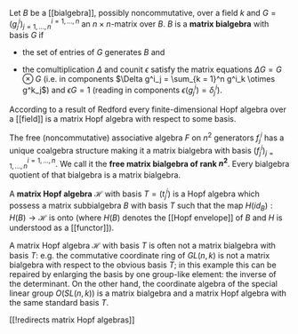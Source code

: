 Let $B$ be a [[bialgebra]], possibly noncommutative,
over a field $k$ and
$G = (g^i_j)^{i = 1,\ldots, n}_{j = 1,\ldots, n}$
an $n\times n$-matrix over $B$.
$B$ is a **matrix bialgebra** with basis $G$ if

* the set of entries of $G$ generates $B$ and

* the comultiplication $\Delta$ and counit $\epsilon$ satisfy
the matrix equations $\Delta G = G \otimes G$ (i.e. in components
$\Delta g^i_j = \sum_{k = 1}^n g^i_k \otimes g^k_j$)
and $\epsilon G = 1$ (reading in components $\epsilon (g^i_j) = \delta^i_j$).

According to a result of Redford every finite-dimensional Hopf algebra over a [[field]] is a matrix Hopf algebra with respect to some basis. 

The free (noncommutative) associative algebra $F$
on $n^2$ generators $f^i_j$
has a unique coalgebra structure making it a
matrix bialgebra with basis $(f^i_j)^{i = 1,\ldots, n}_{j = 1,\ldots, n}$.
We call it the **free matrix bialgebra of rank $n^2$**.
Every bialgebra quotient of that bialgebra is a matrix bialgebra.

A **matrix Hopf algebra** $\mathcal{H}$ with basis $T = (t^i_j)$ is a Hopf algebra which possess a matrix subbialgebra $B$ with basis $T$ such that the map $H(id_B):H(B)\rightarrow\mathcal{H}$
is onto (where $H(B)$ denotes the [[Hopf envelope]] of $B$ and $H$ is understood as a [[functor]]).  

A matrix Hopf algebra $\mathcal{H}$ with basis $T$ is often not a matrix bialgebra with basis $T$: e.g. the commutative
coordinate ring of $GL(n,k)$ is not a matrix bialgebra
with respect to the obvious basis $T$; in this example this can be repaired by enlarging the basis by one group-like element: the inverse of the determinant. On the other hand, the coordinate algebra of the special linear group $O(SL(n,k))$ is a matrix bialgebra and a matrix Hopf algebra with the same standard basis $T$.

[[!redirects matrix Hopf algebras]]
